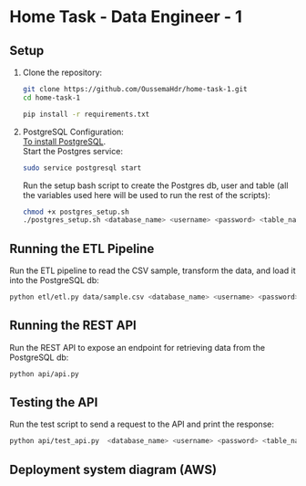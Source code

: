 # Home Task - Data Engineer - 1
## Setup
1. Clone the repository:

   ```bash
   git clone https://github.com/OussemaHdr/home-task-1.git
   cd home-task-1
   ```
   ```bash
   pip install -r requirements.txt
2. PostgreSQL Configuration:  
[To install PostgreSQL](https://www.postgresql.org/download/).  
Start the Postgres service:  
    ```bash
    sudo service postgresql start
    ```
    Run the setup bash script to create the Postgres db, user and table (all the variables used here will be used to run the rest of the scripts): 
    ```bash
    chmod +x postgres_setup.sh
    ./postgres_setup.sh <database_name> <username> <password> <table_name>
    ```
## Running the ETL Pipeline  
Run the ETL pipeline to read the CSV sample, transform the data, and load it into the PostgreSQL db:  
```bash
python etl/etl.py data/sample.csv <database_name> <username> <password> <table_name>
```
## Running the REST API
Run the REST API to expose an endpoint for retrieving data from the PostgreSQL db:
```bash
python api/api.py
```
## Testing the API
Run the test script to send a request to the API and print the response:
```bash
python api/test_api.py  <database_name> <username> <password> <table_name>
```
## Deployment system diagram (AWS)